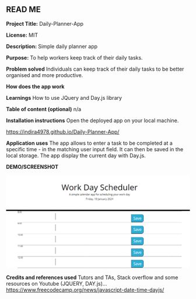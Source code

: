 ## READ ME

**Project Title:**
Daily-Planner-App

**License:**
MIT

**Description:**
Simple daily planner app

**Purpose:**
To help workers keep track of their daily tasks.

**Problem solved**
Individuals can keep track of their daily tasks to be better organised and more productive.

**How does the app work**

**Learnings**
How to use JQuery and Day.js library

**Table of content (optional)**
n/a

**Installation instructions**
Open the deployed app on your local machine.

https://indira4978.github.io/Daily-Planner-App/

**Application uses**
The app allows to enter a task to be completed at a specific time - in the matching user input field.
It can then be saved in the local storage.
The app display the current day with Day.js.

**DEMO/SCREENSHOT**

![Alt text](images/Work-Day-Scheduler.png)

**Credits and references used**
Tutors and TAs, Stack overflow and some resources on Youtube (JQUERY, DAY.js)...
https://www.freecodecamp.org/news/javascript-date-time-dayjs/
